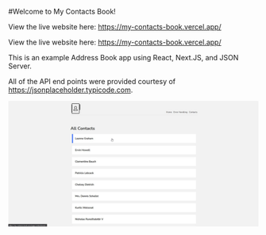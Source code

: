 #Welcome to My Contacts Book!

View the live website here: https://my-contacts-book.vercel.app/

View the live website here: https://my-contacts-book.vercel.app/

This is an example Address Book app using React, Next.JS, and JSON Server.

All of the API end points were provided courtesy of https://jsonplaceholder.typicode.com.

![Live site](contacts-book-preview.jpg?raw=true "Live site")
